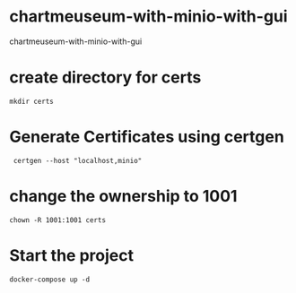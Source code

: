 # chartmeuseum-with-minio-with-gui
chartmeuseum-with-minio-with-gui



# create directory for certs

`mkdir certs`

# Generate Certificates using certgen

` certgen --host "localhost,minio"`

# change the ownership to 1001

`chown -R 1001:1001 certs`

# Start the project

`docker-compose up -d`
